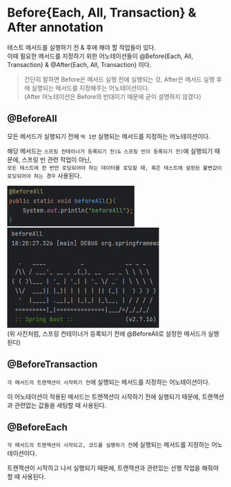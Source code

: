 # Before{Each, All, Transaction} & After annotation

테스트 메서드를 실행하기 전 & 후에 해야 할 작업들이 있다.  
이때 필요한 메서드를 지정하기 위한 어노테이션들이 @Before{Each, All, Transaction} & @After{Each, All, Transaction} 이다.

> 간단히 말하면 Before은 메서드 실행 전에 실행되는 것, After은 메서드 실행 후에 실행되는 메서드를 지정해주는 어노테이션이다.  
(After 어노테이션은 Before의 반대이기 때문에 굳이 설명하지 않겠다)

## @BeforeAll

모든 메서드가 실행되기 전에 `딱 1번` 실행되는 메서드를 지정하는 어노테이션이다.  

해당 메서드는 `스프링 컨테이너가 등록되기 전(& 스프링 빈이 등록되기 전)`에 실행되기 때문에, 스프링 빈 관련 작업이 아닌,  
`모든 테스트에 한 번만 로딩되어야 하는 데이터를 로딩할 때, 혹은 테스트에 설정된 불변값이 로딩되어야 하는 경우` 사용된다.

![Alt text](../../img/spring_test_2.png)  
![Alt text](../../img/spring_test_1.png)  
(위 사진처럼, 스프링 컨테이너가 등록되기 전에 @BeforeAll로 설정한 메서드가 실행된다)

## @BeforeTransaction

`각 메서드의 트랜잭션이 시작하기 전`에 실행되는 메서드를 지정하는 어노테이션이다.

이 어노테이션이 적용된 메서드는 트랜잭션이 시작하기 전에 실행되기 때문에, 트랜잭션과 관련없는 값들을 세팅할 때 사용된다.

## @BeforeEach

`각 메서드의 트랜잭션이 시작되고, 코드를 실행하기 전`에 실행되는 메서드를 지정하는 어노테이션이다.

트랜잭션이 시작하고 나서 실행되기 때문에, 트랜잭션과 관련있는 선행 작업을 해줘야 할 때 사용된다.